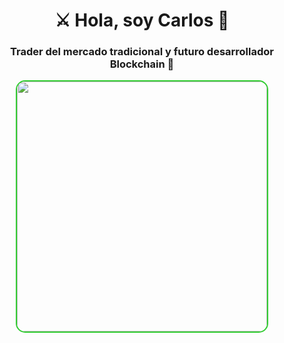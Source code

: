 <h1 align="center">⚔️ Hola, soy Carlos 🌌</h1>
<h3 align="center">Trader del mercado tradicional y futuro desarrollador Blockchain 🔮</h3>

<div align="center">
  <img src="https://media.giphy.com/media/Ld77zD3fF3Run8olIt/giphy.gif" width="400" style="border-radius:15px;border:2px solid #32CD32">
</div>
